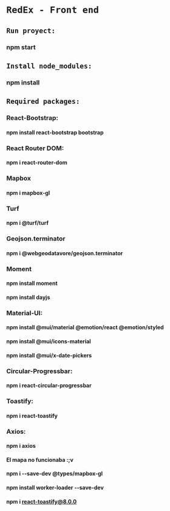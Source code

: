 # `RedEx - Front end`

## `Run proyect:`

### npm start

## `Install node_modules:`

### npm install

## `Required packages:`

### React-Bootstrap:

#### npm install react-bootstrap bootstrap

### React Router DOM:

#### npm i react-router-dom

### Mapbox

#### npm i mapbox-gl

### Turf

#### npm i @turf/turf

### Geojson.terminator

#### npm i @webgeodatavore/geojson.terminator

### Moment

#### npm install moment

#### npm install dayjs

### Material-UI:

#### npm install @mui/material @emotion/react @emotion/styled

#### npm install @mui/icons-material

#### npm install @mui/x-date-pickers

### Circular-Progressbar:

#### npm i react-circular-progressbar

### Toastify:

#### npm i react-toastify

### Axios:

#### npm i axios

#### El mapa no funcionaba :;v
#### npm i --save-dev @types/mapbox-gl
#### npm install worker-loader --save-dev
#### npm i react-toastify@8.0.0